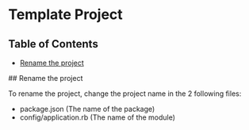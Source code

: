 # Template Project

## Table of Contents

<!-- START doctoc -->

- [Rename the project](#rename-the-project)

<!-- END doctoc -->

## Rename the project

To rename the project, change the project name in the 2 following files:
* package.json (The name of the package)
* config/application.rb (The name of the module)
